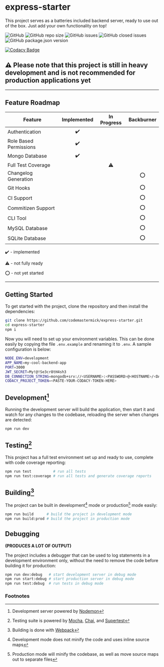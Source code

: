 # express-starter

This project serves as a batteries included backend server, ready to use out of the box. Just add your own functionality on top!

![GitHub](https://img.shields.io/github/license/codemastermick/express-starter)
![GitHub repo size](https://img.shields.io/github/repo-size/codemastermick/express-starter)
![GitHub issues](https://img.shields.io/github/issues/codemastermick/express-starter?color=yellow)
![GitHub closed issues](https://img.shields.io/github/issues-closed-raw/codemastermick/express-starter)
![GitHub package.json version](https://img.shields.io/github/package-json/v/codemastermick/express-starter)

[![Codacy Badge](https://app.codacy.com/project/badge/Grade/96b12a825e6846a1aa3a4fef8aca9615)](https://www.codacy.com/gh/codemastermick/express-starter/dashboard?utm_source=github.com&utm_medium=referral&utm_content=codemastermick/express-starter&utm_campaign=Badge_Grade)

## :warning: Please note that this project is still in heavy development and is not recommended for production applications yet

<hr>

## Feature Roadmap

| Feature                |    Implemented     | In Progress | Backburner |
| ---------------------- | :----------------: | :---------: | :--------: |
| Authentication         | :heavy_check_mark: |             |            |
| Role Based Permissions | :heavy_check_mark: |             |            |
| Mongo Database         | :heavy_check_mark: |             |            |
| Full Test Coverage     |                    |  :warning:  |            |
| Changelog Generation   |                    |             |    :o:     |
| Git Hooks              |                    |             |    :o:     |
| CI Support             |                    |             |    :o:     |
| Commitizen Support     |                    |             |    :o:     |
| CLI Tool               |                    |             |    :o:     |
| MySQL Database         |                    |             |    :o:     |
| SQLite Database        |                    |             |    :o:     |

:heavy_check_mark: - implemented

:warning: - not fully ready

:o: - not yet started

<hr>

## Getting Started

To get started with the project, clone the repository and then install the dependencies:

```bash
git clone https://github.com/codemastermick/express-starter.git
cd express-starter
npm i
```

Now you will need to set up your environment variables. This can be done easily by copying the file `.env.example` and renaming it to `.env`. A sample configuration is below:

```bash
NODE_ENV=development
APP_NAME=my-cool-backend-app
PORT=3000
JWT_SECRET=My!@!Se3cr8tH4sh3
DB_CONNECTION_STRING=mongodb+srv://<USERNAME>:<PASSWORD>@<HOSTNAME>/<DATABASE>
CODACY_PROJECT_TOKEN=<PASTE-YOUR-CODACY-TOKEN-HERE>
```

## Development[^1]

Running the development server will build the application, then start it and watch for any changes to the codebase, reloading the server when changes are detected:

```bash
npm run dev
```

## Testing[^2]

This project has a full test environment set up and ready to use, complete with code coverage reporting:

```bash
npm run test          # run all tests
npm run test:coverage # run all tests and generate coverage reports
```

## Building[^3]

The project can be built in development[^4] mode or production[^5] mode easily:

```bash
npm run build      # build the project in development mode
npm run build:prod # build the project in production mode
```

## Debugging

**(PRODUCES A LOT OF OUTPUT)**

The project includes a debugger that can be used to log statements in a development environment only, without the need to remove the code before building it for production:

```bash
npm run dev:debug   # start development server in debug mode
npm run start:debug # start production server in debug mode
npm run test:debug  # run tests in debug mode
```

### Footnotes

[^1]: Development server powered by [Nodemon](https://nodemon.io)
[^2]: Testing suite is powered by [Mocha](https://mochajs.org), [Chai](https://www.chaijs.com), and [Supertest](https://github.com/visionmedia/supertest#readme)
[^3]: Building is done with [Webpack](https://webpack.js.org)
[^4]: Development mode does not minify the code and uses inline source maps
[^5]: Production mode will minify the codebase, as well as move source maps out to separate files
